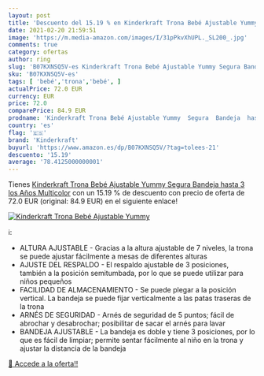 ```yaml
---
layout: post
title: 'Descuento del 15.19 % en Kinderkraft Trona Bebé Ajustable Yummy  '
date: 2021-02-20 21:59:51
image: 'https://m.media-amazon.com/images/I/31pPkvXhUPL._SL200_.jpg'
comments: true
category: ofertas
author: ring
slug: 'B07KXNSQ5V-es Kinderkraft Trona Bebé Ajustable Yummy Segura Bandeja...'
sku: 'B07KXNSQ5V-es'
tags: [ 'bebé','trona','bebé', ]
actualPrice: 72.0 EUR
currency: EUR
price: 72.0
comparePrice: 84.9 EUR
prodname: 'Kinderkraft Trona Bebé Ajustable Yummy  Segura  Bandeja  hasta 3 los Años  Multicolor'
country: 'es'
flag: '🇪🇸'
brand: 'Kinderkraft'
buyurl: 'https://www.amazon.es/dp/B07KXNSQ5V/?tag=tolees-21'
descuento: '15.19'
average: '78.4125000000001'
---
```


Tienes [Kinderkraft Trona Bebé Ajustable Yummy  Segura  Bandeja  hasta 3 los Años  Multicolor](https://www.amazon.es/dp/B07KXNSQ5V/?tag=tolees-21) con un 15.19 % de descuento con precio de oferta de 72.0 EUR (original: 84.9 EUR) en el siguiente enlace!

[![Kinderkraft Trona Bebé Ajustable Yummy  ](https://m.media-amazon.com/images/I/31pPkvXhUPL._SL200_.jpg)](https://www.amazon.es/dp/B07KXNSQ5V/?tag=tolees-21)

ℹ️:

- ALTURA AJUSTABLE - Gracias a la altura ajustable de 7 niveles, la trona se puede ajustar fácilmente a mesas de diferentes alturas
- AJUSTE DEL RESPALDO - El respaldo ajustable de 3 posiciones, también a la posición semitumbada, por lo que se puede utilizar para niños pequeños
- FACILIDAD DE ALMACENAMIENTO - Se puede plegar a la posición vertical. La bandeja se puede fijar verticalmente a las patas traseras de la trona
- ARNÉS DE SEGURIDAD - Arnés de seguridad de 5 puntos; fácil de abrochar y desabrochar; posibilitar de sacar el arnés para lavar
- BANDEJA AJUSTABLE - La bandeja es doble y tiene 3 posiciones, por lo que es fácil de limpiar; permite sentar fácilmente al niño en la trona y ajustar la distancia de la bandeja

[🛒 Accede a la oferta!!](https://www.amazon.es/dp/B07KXNSQ5V/?tag=tolees-21)
